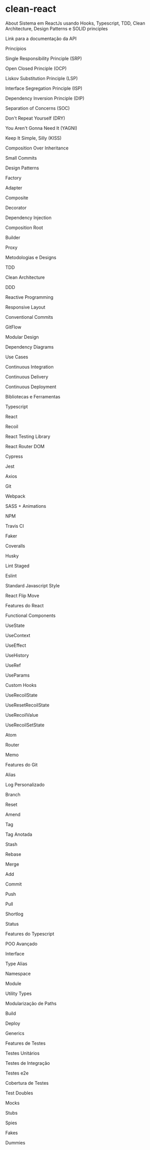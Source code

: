 # clean-react
About Sistema em ReactJs usando Hooks, Typescript, TDD, Clean Architecture, Design Patterns e SOLID principles
 
 
 
Link para a documentação da API


Princípios


Single Responsibility Principle (SRP)

Open Closed Principle (OCP)

Liskov Substitution Principle (LSP)

Interface Segregation Principle (ISP)

Dependency Inversion Principle (DIP)

Separation of Concerns (SOC)

Don't Repeat Yourself (DRY)

You Aren't Gonna Need It (YAGNI)

Keep It Simple, Silly (KISS)

Composition Over Inheritance

Small Commits

Design Patterns

Factory

Adapter

Composite

Decorator

Dependency Injection

Composition Root

Builder

Proxy

Metodologias e Designs

TDD

Clean Architecture

DDD

Reactive Programming

Responsive Layout

Conventional Commits

GitFlow

Modular Design

Dependency Diagrams

Use Cases

Continuous Integration

Continuous Delivery

Continuous Deployment

Bibliotecas e Ferramentas

Typescript

React

Recoil

React Testing Library

React Router DOM

Cypress

Jest

Axios

Git

Webpack

SASS + Animations

NPM

Travis CI

Faker

Coveralls

Husky

Lint Staged

Eslint

Standard Javascript Style

React Flip Move

Features do React

Functional Components

UseState

UseContext

UseEffect

UseHistory

UseRef

UseParams

Custom Hooks

UseRecoilState

UseResetRecoilState

UseRecoilValue

UseRecoilSetState

Atom

Router

Memo

Features do Git

Alias

Log Personalizado

Branch

Reset

Amend

Tag

Tag Anotada

Stash

Rebase

Merge

Add

Commit

Push

Pull

Shortlog

Status

Features do Typescript

POO Avançado

Interface

Type Alias

Namespace

Module

Utility Types

Modularização de Paths

Build

Deploy

Generics

Features de Testes

Testes Unitários

Testes de Integração

Testes e2e

Cobertura de Testes

Test Doubles

Mocks

Stubs

Spies

Fakes

Dummies
